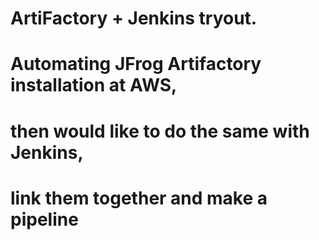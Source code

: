 #
# ArtiFactory + Jenkins tryout.
# Automating JFrog Artifactory installation at AWS,
# then would like to do the same with Jenkins,
# link them together and make a pipeline  
#
